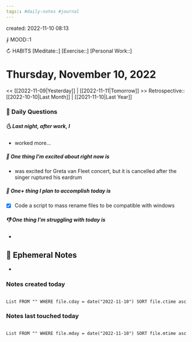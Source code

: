 ```yaml
---
tags:: #daily-notes #journal
---
```

created: 2022-11-10 08:13

⨑ MOOD::1

↻ HABITS
[Meditate::]
[Exercise::]
[Personal Work::]

# Thursday, November 10, 2022

<< [[2022-11-09|Yesterday]] | [[2022-11-11|Tomorrow]] >>
Retrospective:: [[2022-10-10|Last Month]] | [[2021-11-10|Last Year]]

### 📅 Daily Questions

##### 🌜 Last night, after work, I

- worked more...

##### 🙌 One thing I'm excited about right now is

- was excited for Greta van Fleet concert, but it is cancelled after the singer ruptured his eardrum

##### 🚀 One+ thing I plan to accomplish today is

- [x] Code a script to mass rename files to be compatible with windows

##### 👎 One thing I'm struggling with today is

-

## 📝 Ephemeral Notes

-

### Notes created today

```dataview

List FROM "" WHERE file.cday = date("2022-11-10") SORT file.ctime asc

```

### Notes last touched today

```dataview

List FROM "" WHERE file.mday = date("2022-11-10") SORT file.mtime asc

```
